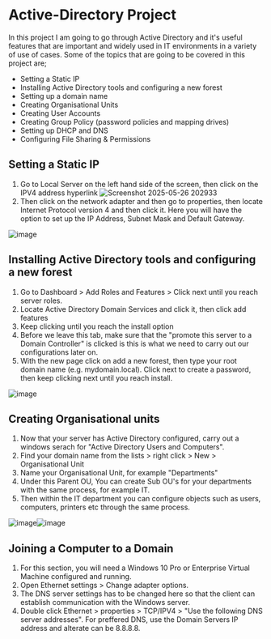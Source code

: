 # Active-Directory Project
In this project I am going to go through Active Directory and it's useful features that are important and widely used in IT environments in a variety of use of cases. Some of the topics that are going to be covered in this project are;
- Setting a Static IP
- Installing Active Directory tools and configuring a new forest
- Setting up a domain name
- Creating Organisational Units
- Creating User Accounts
- Creating Group Policy (password policies and mapping drives)
- Setting up DHCP and DNS
- Configuring File Sharing & Permissions
## Setting a Static IP
1. Go to Local Server on the left hand side of the screen, then click on the IPV4 address hyperlink
![Screenshot 2025-05-26 202933](https://github.com/user-attachments/assets/4f9b7104-cdf9-4553-ac1a-ec7b6ce2ec32)
2. Then click on the network adapter and then go to properties, then locate Internet Protocol version 4 and then click it. Here you will have the option to set up the IP Address, Subnet Mask and Default Gateway.
   
![image](https://github.com/user-attachments/assets/4d899861-c16a-47b7-8424-1b95f1377833)
## Installing Active Directory tools and configuring a new forest
1. Go to Dashboard > Add Roles and Features > Click next until you reach server roles.
2. Locate Active Directory Domain Services and click it, then click add features
3. Keep clicking until you reach the install option
4. Before we leave this tab, make sure that the "promote this server to a Domain Controller" is clicked is this is what we need to carry out our configurations later on.
5. With the new page click on add a new forest, then type your root domain name (e.g. mydomain.local). Click next to create a password, then keep clicking next until you reach install.

![image](https://github.com/user-attachments/assets/71c33666-c4eb-497a-84cf-39b13067c95d)
## Creating Organisational units
1. Now that your server has Active Directory configured, carry out a windows serach for "Active Directory Users and Computers".
2. Find your domain name from the lists > right click > New > Organisational Unit
3. Name your Organisational Unit, for example "Departments"
4. Under this Parent OU, You can create Sub OU's for your departments with the same process, for example IT.
5. Then within the IT department you can configure objects such as users, computers, printers etc through the same process.
   
![image](https://github.com/user-attachments/assets/d985b88d-299b-4a56-a6de-ea2a8653fe66)![image](https://github.com/user-attachments/assets/28a747a9-7910-4f62-81d2-87ba9d387d59)
## Joining a Computer to a Domain
1. For this section, you will need a Windows 10 Pro or Enterprise Virtual Machine configured and running.
2. Open Ethernet settings > Change adapter options.
3. The DNS server settings has to be changed here so that the client can establish communication with the Windows server.
4. Double click Ethernet > properties > TCP/IPV4 > "Use the following DNS server addresses". For preffered DNS, use the Domain Servers IP address and alterate can be 8.8.8.8.   









